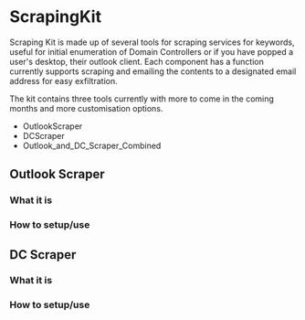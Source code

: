 # ScrapingKit
Scraping Kit is made up of several tools for scraping services for keywords, useful for initial enumeration of Domain Controllers or if you have popped a user's desktop, their outlook client. Each component has a function currently supports scraping and emailing the contents to a designated email address for easy exfiltration.

The kit contains three tools currently with more to come in the coming months and more customisation options.

- OutlookScraper
- DCScraper
- Outlook_and_DC_Scraper_Combined
## Outlook Scraper
### What it is

### How to setup/use

## DC Scraper

### What it is

### How to setup/use